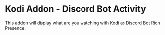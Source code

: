 # Kodi Addon - Discord Bot Activity

This addon will display what are you watching with Kodi as Discord Bot Rich Presence.

